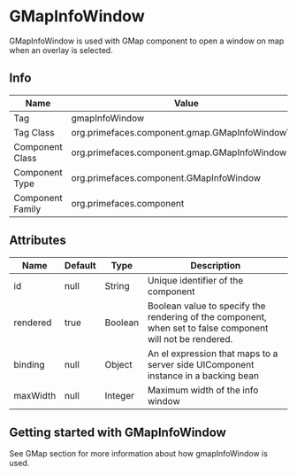 # GMapInfoWindow

GMapInfoWindow is used with GMap component to open a window on map when an overlay is
selected.

## Info

| Name | Value |
| --- | --- |
| Tag | gmapInfoWindow
| Tag Class | org.primefaces.component.gmap.GMapInfoWindowTag
| Component Class | org.primefaces.component.gmap.GMapInfoWindow
| Component Type | org.primefaces.component.GMapInfoWindow
| Component Family | org.primefaces.component |

## Attributes

| Name | Default | Type | Description | 
| --- | --- | --- | --- |
id | null | String | Unique identifier of the component
rendered | true | Boolean | Boolean value to specify the rendering of the component, when set to false component will not be rendered.
binding | null | Object | An el expression that maps to a server side UIComponent instance in a backing bean
maxWidth | null | Integer | Maximum width of the info window

## Getting started with GMapInfoWindow
See GMap section for more information about how gmapInfoWindow is used.
